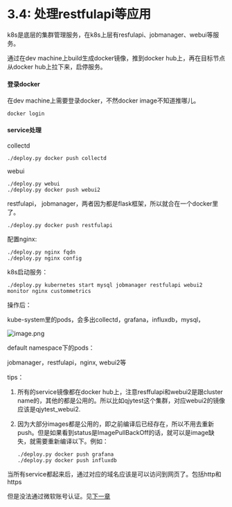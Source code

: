 # 3.4: 处理restfulapi等应用

k8s是底层的集群管理服务，在k8s上层有resfulapi、jobmanager、webui等服务。

通过在dev machine上build生成docker镜像，推到docker hub上，再在目标节点从docker hub上拉下来，启停服务。

#### 登录docker

在dev machine上需要登录docker，不然docker image不知道推哪儿。

```
docker login
```

#### service处理

collectd

```
./deploy.py docker push collectd
```

webui

```
./deploy.py webui
./deploy.py docker push webui2
```

restfulapi， jobmanager，两者因为都是flask框架，所以就合在一个docker里了。

```
./deploy.py docker push restfulapi
```

配置nginx:

```
./deploy.py nginx fqdn
./deploy.py nginx config
```

k8s启动服务：

```
./deploy.py kubernetes start mysql jobmanager restfulapi webui2 monitor nginx custommetrics
```

操作后：

kube-system里的pods，会多出collectd，grafana，influxdb，mysql，

![image.png](https://cdn.nlark.com/yuque/0/2019/png/328536/1560832440152-68419101-e659-48c1-96a6-59d6b693f677.png)

default namespace下的pods：

jobmanager，restfulapi，nginx, webui2等

tips：

1. 所有的service镜像都在docker hub上，注意resffulapi和webui2是跟cluster name的，其他的都是公用的。所以比如qjytest这个集群，对应webui2的镜像应该是qjytest_webui2.

2. 因为大部分images都是公用的，即之前编译后已经存在，所以不用去重新push。但是如果看到status是ImagePullBackOff的话，就可以是image缺失，就需要重新编译以下。例如：

   ```
   ./deploy.py docker push grafana
   ./deploy.py docker push influxdb
   ```

   

当所有service都起来后，通过对应的域名应该是可以访问到网页了。包括http和https

但是没法通过微软账号认证。见[下一章](./auth.md)